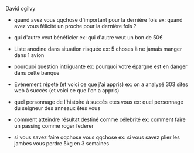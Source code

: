 David ogilvy

- quand avez vous qqchose d'important pour la dernière fois
  ex: quand avez vous félicité un proche pour la dernière fois ?

- qui d'autre veut bénéficier
  ex: qui d'autre veut un bon de 50€

- Liste anodine dans situation risquée
  ex: 5 choses à ne jamais manger dans 1 avion

- pourquoi question intriguante
  ex: pourquoi votre épargne est en danger dans cette banque

- Evénement répeté (et voici ce que j'ai appris)
  ex: on a analysé 303 sites web à succès (et voici ce que l'on a appris)

- quel personnage de l'histoire à succès etes vous
  ex: quel personnage du seigneur des anneaux êtes vous

- comment atteindre résultat destiné comme célebrité
  ex: comment faire un passing comme roger federer

- si vous savez faire qqchose vous qqchose
  ex: si vous savez plier les jambes vous perdre 5kg en 3 semaines
